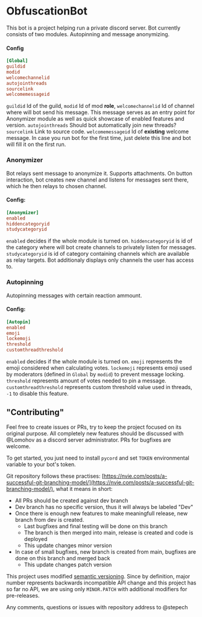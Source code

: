 # ObfuscationBot

This bot is a project helping run a private discord server. Bot currently consists of two modules. Autopinning and message anonymizing.
#### Config
```ini
[Global]
guildid
modid
welcomechannelid
autojointhreads
sourcelink
welcomemessageid
```
`guildid` Id of the guild, `modid` Id of mod **role**, `welcomechannelid` Id of channel where will bot send his message.
This message serves as an entry point for Anonymizer module as well as quick showcase of enabled features and version.
`autojointhreads` Should bot automatically join new threads? `sourcelink` Link to source code. `welcomemessageid` Id of 
**existing** welcome message. In case you run bot for the first time, just delete this line and bot will fill it on the
first run.
### Anonymizer
Bot relays sent message to anonymize it. Supports attachments. On button interaction, bot creates new channel and listens
for messages sent there, which he then relays to chosen channel.
#### Config:
```ini
[Anonymizer]
enabled
hiddencategoryid
studycategoryid
```
`enabled` decides if the whole module is turned on. `hiddencategoryid` is id of the category where will bot create
channels to privately listen for messages. `studycategoryid` is id of category containing channels which are available
as relay targets. Bot additionaly displays only channels the user has access to.
### Autopinning
Autopinning messages with certain reaction ammount.
#### Config:
```ini
[Autopin]
enabled
emoji
lockemoji
threshold
customthreadthreshold
```
`enabled` decides if the whole module is turned on. `emoji`
represents the emoji considered when calculating votes. `lockemoji` represents emoji used by moderators (defined in
`Global` by `modid`) to prevent message locking. `threshold` represents amount of votes needed to pin a message.
`customthreadthreshold` represents custom threshold value used in threads, `-1` to disable this feature.

## "Contributing"

Feel free to create issues or PRs, try to keep the project focused on its original purpose. 
All completely new features should be discussed with @Lomohov as a discord server administrator. PRs for bugfixes are 
welcome.

To get started, you just need to install `pycord` and set `TOKEN` environmental variable to your bot's token.

Git repository follows these practises: [https://nvie.com/posts/a-successful-git-branching-model/](https://nvie.com/posts/a-successful-git-branching-model/), what it means in short:
- All PRs should be created against dev branch
- Dev branch has no specific version, thus it will always be labeled "Dev"
- Once there is enough new features to make meaningfull release, new branch from dev is created.
  - Last bugfixes and final testing will be done on this branch
  - The branch is then merged into main, release is created and code is deployed
  - This update changes minor version
- In case of small bugfixes, new branch is created from main, bugfixes are done on this branch and merged back
  - This update changes patch version

This project uses modified [semantic versioning](https://semver.org/). Since by definition, major number represents backwards incompatible API change and this project has so far no API, we are using only `MINOR.PATCH` with additional modifiers for pre-releases.

Any comments, questions or issues with repository address to @stepech